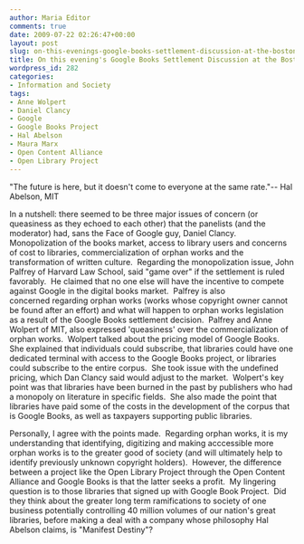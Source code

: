 ```yaml
---
author: Maria Editor
comments: true
date: 2009-07-22 02:26:47+00:00
layout: post
slug: on-this-evenings-google-books-settlement-discussion-at-the-boston-public-library
title: On this evening's Google Books Settlement Discussion at the Boston Public Library
wordpress_id: 282
categories:
- Information and Society
tags:
- Anne Wolpert
- Daniel Clancy
- Google
- Google Books Project
- Hal Abelson
- Maura Marx
- Open Content Alliance
- Open Library Project
---
```


"The future is here, but it doesn't come to everyone at the same rate."-- Hal Abelson, MIT




In a nutshell: there seemed to be three major issues of concern (or queasiness as they echoed to each other) that the panelists (and the moderator) had, sans the Face of Google guy, Daniel Clancy.  Monopolization of the books market, access to library users and concerns of cost to libraries, commercialization of orphan works and the transformation of written culture.  Regarding the monopolization issue, John Palfrey of Harvard Law School, said "game over" if the settlement is ruled favorably.  He claimed that no one else will have the incentive to compete against Google in the digital books market.  Palfrey is also concerned regarding orphan works (works whose copyright owner cannot be found after an effort) and what will happen to orphan works legislation as a result of the Google Books settlement decision.  Palfrey and Anne Wolpert of MIT, also expressed 'queasiness' over the commercialization of orphan works.  Wolpert talked about the pricing model of Google Books.  She explained that individuals could subscribe, that libraries could have one dedicated terminal with access to the Google Books project, or libraries could subscribe to the entire corpus.  She took issue with the undefined pricing, which Dan Clancy said would adjust to the market.  Wolpert's key point was that libraries have been burned in the past by publishers who had a monopoly on literature in specific fields.  She also made the point that libraries have paid some of the costs in the development of the corpus that is Google Books, as well as taxpayers supporting public libraries.




Personally, I agree with the points made.  Regarding orphan works, it is my understanding that identifying, digitizing and making acccessible more orphan works is to the greater good of society (and will ultimately help to identify previously unknown copyright holders).  However, the difference between a project like the Open Library Project through the Open Content Alliance and Google Books is that the latter seeks a profit.  My lingering question is to those libraries that signed up with Google Book Project.  Did they think about the greater long term ramifications to society of one business potentially controlling 40 million volumes of our nation's great libraries, before making a deal with a company whose philosophy Hal Abelson claims, is "Manifest Destiny"?



